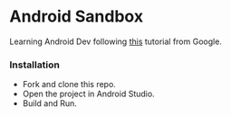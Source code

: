 # Android Sandbox
Learning Android Dev following [this](https://developer.android.com/training/basics/firstapp/index.html) tutorial from Google.

### Installation
- Fork and clone this repo.
- Open the project in Android Studio.
- Build and Run.